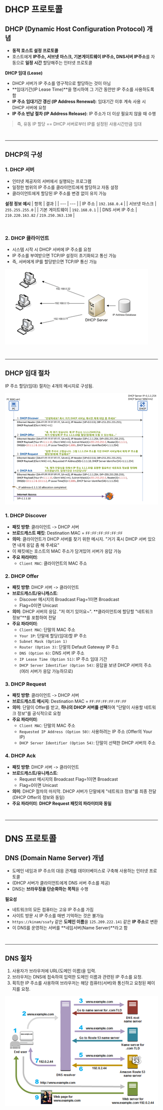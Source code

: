 # DHCP 프로토콜

## DHCP (Dynamic Host Configuration Protocol) 개념

  - **동적 호스트 설정 프로토콜**
  - 호스트에게 **IP주소, 서브넷 마스크, 기본게이트웨이 IP주소, DNS서버 IP주소**를 자동으로 **일정 시간** 할당해주는 인터넷 프로토콜

**DHCP 임대 (Lease)**

  - DHCP 서버가 IP 주소를 영구적으로 할당하는 것이 아님
  - \*\*임대기간(IP Lease Time)\*\*을 명시하여 그 기간 동안만 IP 주소를 사용하도록 함
  - **IP 주소 임대기간 갱신 (IP Address Renewal)**: 임대기간 이후 계속 사용 시 DHCP 서버에 요청
  - **IP 주소 반납 절차 (IP Address Release)**: IP 주소가 더 이상 필요치 않을 때 수행

> 즉, 유동 IP 할당 == DHCP 서버로부터 IP를 설정된 사용시간만큼 임대

<br>

-----

## DHCP의 구성

### 1\. DHCP 서버

  - 인터넷 제공자의 서버에서 실행되는 프로그램
  - 일정한 범위의 IP 주소를 클라이언트에게 할당하고 자동 설정
  - 클라이언트에게 할당된 IP 주소를 변경 없이 유지 가능

**설정 정보 예시**
| 항목 | 결과 |
| --- | --- |
| IP 주소 | `192.168.0.4` |
| 서브넷 마스크 | `255.255.255.0` |
| 기본 게이트웨이 | `192.168.0.1` |
| DNS 서버 IP 주소 | `210.220.163.82` / `219.250.363.130` |

<br>

### 2\. DHCP 클라이언트

  - 시스템 시작 시 DHCP 서버에 IP 주소를 요청
  - IP 주소를 부여받으면 TCP/IP 설정이 초기화되고 통신 가능
  - 즉, 서버에게 IP를 할당받으면 TCP/IP 통신 가능

![alt text](image/19.png)

<br>

-----

## DHCP 임대 절차

IP 주소 할당(임대) 절차는 4개의 메시지로 구성됨.


![alt text](image/20.png)

### 1\. DHCP Discover

  - **패킷 방향**: 클라이언트 -\> DHCP 서버
  - **브로드캐스트 패킷**: Destination MAC = `FF:FF:FF:FF:FF:FF`
  - **의미**: 클라이언트가 DHCP 서버를 찾기 위한 메시지. "거기 혹시 DHCP 서버 있으면 내게 응답 좀 해 주세요"
  - 이 패킷에는 호스트의 MAC 주소가 담겨있어 서버가 응답 가능
  - **주요 파라미터**:
      - `Client MAC`: 클라이언트의 MAC 주소

### 2\. DHCP Offer

  - **패킷 방향**: DHCP 서버 -\> 클라이언트
  - **브로드캐스트/유니캐스트**:
      - Discover 메시지의 Broadcast Flag=1이면 Broadcast
      - Flag=0이면 Unicast
  - **의미**: DHCP 서버의 응답. "저 여기 있어요\~". \*\*클라이언트에 할당할 "네트워크 정보"\*\*를 포함하여 전달
  - **주요 파라미터**:
      - `Client MAC`: 단말의 MAC 주소
      - `Your IP`: 단말에 할당(임대)할 IP 주소
      - `Subnet Mask (Option 1)`
      - `Router (Option 3)`: 단말의 Default Gateway IP 주소
      - `DNS (Option 6)`: DNS 서버 IP 주소
      - `IP Lease Time (Option 51)`: IP 주소 임대 기간
      - `DHCP Server Identifier (Option 54)`: 응답을 보낸 DHCP 서버의 주소 (여러 서버가 응답 가능하므로)

### 3\. DHCP Request

  - **패킷 방향**: 클라이언트 -\> DHCP 서버
  - **브로드캐스트 메시지**: Destination MAC = `FF:FF:FF:FF:FF:FF`
  - **의미**: 단말이 Offer를 받고, **하나의 DHCP 서버를 선택**하여 "단말이 사용할 네트워크 정보"를 공식적으로 요청
  - **주요 파라미터**:
      - `Client MAC`: 단말의 MAC 주소
      - `Requested IP Address (Option 50)`: 사용하려는 IP 주소 (Offer의 Your IP)
      - `DHCP Server Identifier (Option 54)`: 단말이 선택한 DHCP 서버의 주소

### 4\. DHCP Ack

  - **패킷 방향**: DHCP 서버 -\> 클라이언트
  - **브로드캐스트/유니캐스트**:
      - Request 메시지의 Broadcast Flag=1이면 Broadcast
      - Flag=0이면 Unicast
  - **의미**: DHCP 절차의 마지막. DHCP 서버가 단말에게 "네트워크 정보"를 최종 전달 (DHCP Offer의 정보와 동일)
  - **주요 파라미터**: **DHCP Request 패킷의 파라미터와 동일**

<br>

-----

# DNS 프로토콜

## DNS (Domain Name Server) 개념

  - 도메인 네임과 IP 주소의 대응 관계를 데이터베이스로 구축해 사용하는 인터넷 프로토콜
  - (DHCP 서버가 클라이언트에게 DNS 서버 주소를 제공)
  - DNS는 **브라우징을 단순화하는 목적**을 수행

**필요성**

  - 네트워크의 모든 컴퓨터는 고유 IP 주소를 가짐
  - 사이트 방문 시 IP 주소를 매번 기억하는 것은 불가능
  - `https://kinam/ssafy` 같은 **도메인 이름**을 `125.209.222.141` 같은 **IP 주소**로 변환
  - 이 DNS를 운영하는 서버를 \*\*네임서버(Name Server)\*\*라고 함

<br>

-----

## DNS 절차

1.  사용자가 브라우저에 URL(도메인 이름)을 입력.
2.  브라우저는 DNS에 접속하여 입력한 도메인 이름과 관련된 IP 주소를 요청.
3.  획득한 IP 주소를 사용하여 브라우저는 해당 컴퓨터(서버)와 통신하고 요청된 페이지를 요청.
  


![alt text](image/21.png)